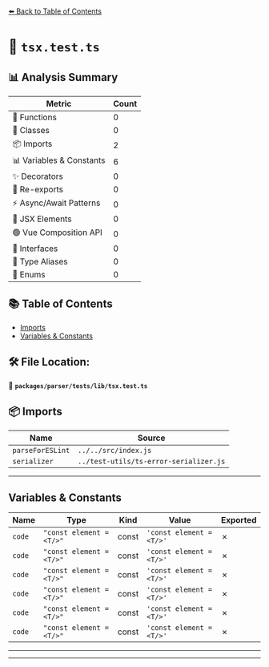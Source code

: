 [⬅️ Back to Table of Contents](../../../../index.md)

# 📄 `tsx.test.ts`

## 📊 Analysis Summary

| Metric | Count |
|--------|-------|
| 🔧 Functions | 0 |
| 🧱 Classes | 0 |
| 📦 Imports | 2 |
| 📊 Variables & Constants | 6 |
| ✨ Decorators | 0 |
| 🔄 Re-exports | 0 |
| ⚡ Async/Await Patterns | 0 |
| 💠 JSX Elements | 0 |
| 🟢 Vue Composition API | 0 |
| 📐 Interfaces | 0 |
| 📑 Type Aliases | 0 |
| 🎯 Enums | 0 |

## 📚 Table of Contents

- [Imports](#imports)
- [Variables & Constants](#variables-constants)

## 🛠️ File Location:
📂 **`packages/parser/tests/lib/tsx.test.ts`**

## 📦 Imports

| Name | Source |
|------|--------|
| `parseForESLint` | `../../src/index.js` |
| `serializer` | `../test-utils/ts-error-serializer.js` |


---

## Variables & Constants

| Name | Type | Kind | Value | Exported |
|------|------|------|-------|----------|
| `code` | `"const element = <T/>"` | const | `'const element = <T/>'` | ✗ |
| `code` | `"const element = <T/>"` | const | `'const element = <T/>'` | ✗ |
| `code` | `"const element = <T/>"` | const | `'const element = <T/>'` | ✗ |
| `code` | `"const element = <T/>"` | const | `'const element = <T/>'` | ✗ |
| `code` | `"const element = <T/>"` | const | `'const element = <T/>'` | ✗ |
| `code` | `"const element = <T/>"` | const | `'const element = <T/>'` | ✗ |


---


---
